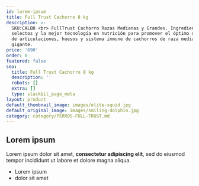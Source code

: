 ```yaml
---
id: lorem-ipsum
title: Full Trust Cachorro 8 kg
description: >-
  SKU:CALB8 <br> FullTrust Cachorro Razas Medianas y Grandes. Ingredientes
  selectos y la mejor tecnología en nutrición para promover el óptimo desarrollo
  de articulaciones, huesos y sistema inmune de cachorros de raza mediana a
  gigante.
price: '690'
order: 0
featured: false
seo:
  title: Full Trust Cachorro 8 kg
  description: ''
  robots: []
  extra: []
  type: stackbit_page_meta
layout: product
default_thumbnail_image: images/elite-squid.jpg
default_original_image: images/smiling-dolphin.jpg
category: category/PERROS-FULL-TRUST.md
---
```

## Lorem ipsum

Lorem ipsum dolor sit amet, **consectetur adipiscing elit**, sed do eiusmod tempor incididunt ut labore et dolore magna aliqua.

- Lorem ipsum
- dolor sit amet